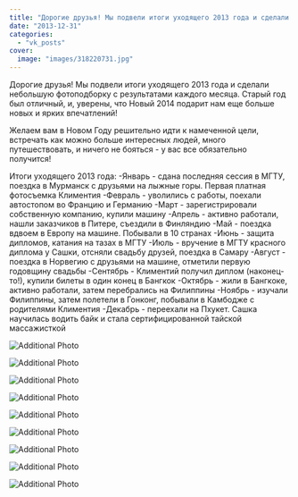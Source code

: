 ```yaml
---
title: "Дорогие друзья! Мы подвели итоги уходящего 2013 года и сделали небольшую фотоподборку с результатами..."
date: "2013-12-31"
categories: 
  - "vk_posts"
cover:
  image: "images/318220731.jpg"
---
```


Дорогие друзья! Мы подвели итоги уходящего 2013 года и сделали небольшую фотоподборку с результатами каждого месяца. Старый год был отличный, и, уверены, что Новый 2014 подарит нам еще больше новых и ярких впечатлений!

<!--more-->

Желаем вам в Новом Году решительно идти к намеченной цели, встречать как можно больше интересных людей, много путешествовать, и ничего не бояться - у вас все обязательно получится!

Итоги уходящего 2013 года: -Январь - сдана последняя сессия в МГТУ, поездка в Мурманск с друзьями на лыжные горы. Первая платная фотосъемка Климентия -Февраль - уволились с работы, поехали автостопом во Францию и Германию -Март - зарегистрировали собственную компанию, купили машину -Апрель - активно работали, нашли заказчиков в Питере, съездили в Финляндию -Май - поездка вдвоем в Европу на машине. Побывали в 10 странах -Июнь - защита дипломов, катания на тазах в МГТУ -Июль - вручение в МГТУ красного диплома у Сашки, отсняли свадьбу друзей, поездка в Самару -Август - поездка в Норвегию с друзьями на машине, отметили первую годовщину свадьбы -Сентябрь - Климентий получил диплом (наконец-то!), купили билеты в один конец в Бангкок -Октябрь - жили в Бангкоке, активно работали, затем перебрались на Филиппины -Ноябрь - изучали Филиппины, затем полетели в Гонконг, побывали в Камбодже с родителями Климентия -Декабрь - переехали на Пхукет. Сашка научилась водить байк и стала сертифицированной тайской массажисткой

![Additional Photo](https://vodpop.ru/wp-content/uploads/2023/07/318220732.jpg)

![Additional Photo](https://vodpop.ru/wp-content/uploads/2023/07/318220733.jpg)

![Additional Photo](https://vodpop.ru/wp-content/uploads/2023/07/318220734.jpg)

![Additional Photo](https://vodpop.ru/wp-content/uploads/2023/07/318220735.jpg)

![Additional Photo](https://vodpop.ru/wp-content/uploads/2023/07/318220736.jpg)

![Additional Photo](https://vodpop.ru/wp-content/uploads/2023/07/318220737.jpg)

![Additional Photo](https://vodpop.ru/wp-content/uploads/2023/07/318220739.jpg)

![Additional Photo](https://vodpop.ru/wp-content/uploads/2023/07/318220740.jpg)

![Additional Photo](https://vodpop.ru/wp-content/uploads/2023/07/318220741.jpg)
